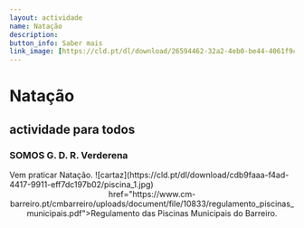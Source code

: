 ```yaml
---
layout: actividade
name: Natação 
description:  
button_info: Saber mais
link_image: [https://cld.pt/dl/download/26594462-32a2-4eb0-be44-4061f9cd6261/piscina_2.jpg]
---
```



# Natação

## actividade para todos

<H3>SOMOS G. D. R. Verderena</H3>
Vem praticar Natação.
![cartaz](https://cld.pt/dl/download/cdb9faaa-f4ad-4417-9911-eff7dc197b02/piscina_1.jpg)
 <div align="center" >  
<a>  href="https://www.cm-barreiro.pt/cmbarreiro/uploads/document/file/10833/regulamento_piscinas_municipais.pdf">Regulamento das Piscinas Municipais do Barreiro.</a>
</div>
